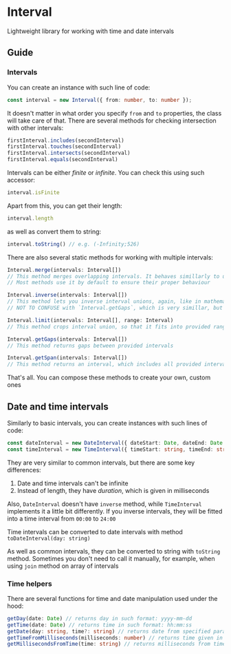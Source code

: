 # Interval
Lightweight library for working with time and date intervals
## Guide
### Intervals
You can create an instance with such line of code:
```typescript
const interval = new Interval({ from: number, to: number });
```
It doesn't matter in what order you specify `from` and `to` properties, the class will take care of that. There are several methods for checking intersection with other intervals:
```typescript
firstInterval.includes(secondInterval)
firstInterval.touches(secondInterval)
firstInterval.intersects(secondInterval)
firstInterval.equals(secondInterval)
```
Intervals can be either *finite* or *infinite*. You can check this using such accessor:
```typescript
interval.isFinite
```
Apart from this, you can get their length:
```typescript
interval.length
```
as well as convert them to string:
```typescript
interval.toString() // e.g. (-Infinity;526)
```
There are also several static methods for working with multiple intervals:
```typescript
Interval.merge(intervals: Interval[])
// This method merges overlapping intervals. It behaves simillarly to unions in mathematics. 
// Most methods use it by default to ensure their proper behaviour

Interval.inverse(intervals: Interval[])
// This method lets you inverse interval unions, again, like in mathematics. 
// NOT TO CONFUSE with `Interval.getGaps`, which is very simillar, but doesn't include infinite intervals

Interval.limit(intervals: Interval[], range: Interval)
// This method crops interval union, so that it fits into provided range 

Interval.getGaps(intervals: Interval[])
// This method returns gaps between provided intervals

Interval.getSpan(intervals: Interval[])
// This method returns an interval, which includes all provided intervals
```
That's all. You can compose these methods to create your own, custom ones
## Date and time intervals
Similarly to basic intervals, you can create instances with such lines of code:
```typescript
const dateInterval = new DateInterval({ dateStart: Date, dateEnd: Date });
const timeInterval = new TimeInterval({ timeStart: string, timeEnd: string });
```
They are very similar to common intervals, but there are some key differences:
1. Date and time intervals can't be infinite
2. Instead of length, they have *duration*, which is given in milliseconds

Also, `DateInterval` doesn't have `inverse` method, while `TimeInterval` implements it a little bit differently. If you inverse intervals, they will be fitted into a time interval from `00:00` to `24:00`

Time intervals can be converted to date intervals with method `toDateInterval(day: string)`

As well as common intervals, they can be converted to string with `toString` method. Sometimes you don't need to call it manually, for example, when using `join` method on array of intervals
### Time helpers
There are several functions for time and date manipulation used under the hood:
```typescript
getDay(date: Date) // returns day in such format: yyyy-mm-dd
getTime(date: Date) // returns time in such format: hh:mm:ss
getDate(day: string, time?: string) // returns date from specified parameters
getTimeFromMilliseconds(milliseconds: number) // returns time given in format hh:mm:ss from specified milliseconds
getMillisecondsFromTime(time: string) // returns milliseconds from time given in format hh:mm:ss
```
